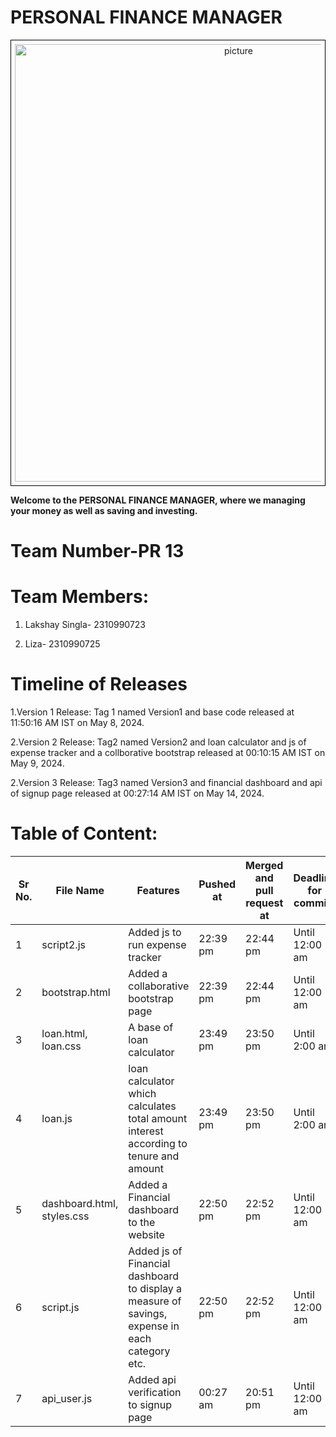 # PERSONAL FINANCE MANAGER
<div style="text-align:center; border: 1px solid black; padding: 6px;">
    <img src="https://akm-img-a-in.tosshub.com/businesstoday/images/story/202203/personalfinance1200-sixteen_nine_1.jpg?size=1200:675"alt="picture" alt="picture" width="700"/>
</div>



__Welcome to the PERSONAL FINANCE MANAGER, where we managing your money as well as saving and investing.__


# Team Number-PR 13

# Team Members:

1. Lakshay Singla- 2310990723

2. Liza- 2310990725

# Timeline of Releases
1.Version 1 Release:
Tag 1 named Version1 and base code released at 11:50:16 AM IST on May 8, 2024.

2.Version 2 Release:
Tag2 named Version2 and loan calculator and js of expense tracker and a collborative bootstrap released at 00:10:15 AM IST on May 9, 2024.

2.Version 3 Release:
Tag3 named Version3 and financial dashboard and api of signup page released at 00:27:14 AM IST on May 14, 2024.

# Table of Content:

| Sr No.| File Name | Features | Pushed at| Merged and pull request at |Deadline for commits | Done by |
|-------|-----------|------------|------------------------------|-------------------------|-----------------------------|----------|
| 1| script2.js | Added js to run expense tracker |  22:39 pm| 22:44 pm| Until 12:00 am|  Lakshay Singla|
| 2| bootstrap.html | Added a collaborative bootstrap page|  22:39 pm| 22:44 pm| Until 12:00 am|  Lakshay Singla|
| 3| loan.html, loan.css | A base of loan calculator | 23:49 pm| 23:50 pm| Until 2:00 am|  Liza|
| 4| loan.js |loan calculator which calculates total amount interest according to tenure and amount| 23:49 pm| 23:50 pm| Until 2:00 am|  Liza|
| 5| dashboard.html, styles.css | Added a Financial dashboard to the website| 22:50 pm| 22:52 pm| Until 12:00 am| Liza|
| 6| script.js| Added js of Financial dashboard to display a measure of savings, expense in each category etc. | 22:50 pm| 22:52 pm| Until 12:00 am| Liza|
| 7| api_user.js | Added api verification to signup page|  00:27 am| 20:51 pm| Until 12:00 am|  Lakshay Singla|
